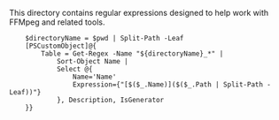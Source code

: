 This directory contains regular expressions designed to help work with FFMpeg and related tools.

~~~PipeScript{
    $directoryName = $pwd | Split-Path -Leaf 
    [PSCustomObject]@{
        Table = Get-Regex -Name "${directoryName}_*" |
            Sort-Object Name |
            Select @{
                Name='Name'
                Expression={"[$($_.Name)]($($_.Path | Split-Path -Leaf))"}
            }, Description, IsGenerator
    }}
~~~
